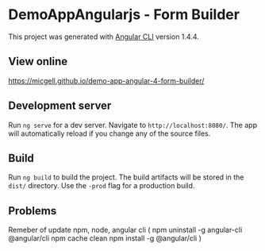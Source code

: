 # DemoAppAngularjs - Form Builder

This project was generated with [Angular CLI](https://github.com/angular/angular-cli) version 1.4.4.

## View online

<a href="https://micgell.github.io/demo-app-angular-4-form-builder/">https://micgell.github.io/demo-app-angular-4-form-builder/</a>

## Development server

Run `ng serve` for a dev server. Navigate to `http://localhost:8080/`. The app will automatically reload if you change any of the source files.

## Build

Run `ng build` to build the project. The build artifacts will be stored in the `dist/` directory. Use the `-prod` flag for a production build.

## Problems

Remeber of update npm, node, angular cli (
	npm uninstall -g angular-cli @angular/cli
	npm cache clean
	npm install -g @angular/cli
)